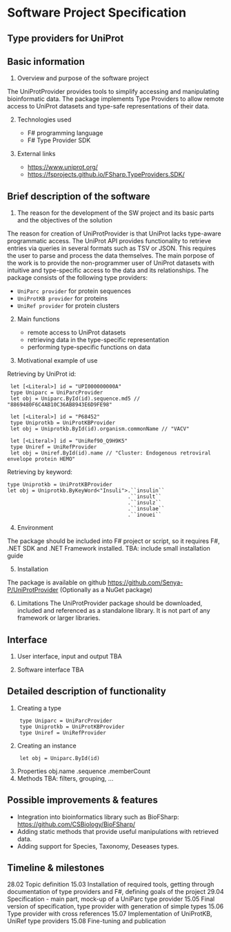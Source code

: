 # Software Project Specification
## Type providers for UniProt 

## Basic information
1. Overview and purpose of the software project

The UniProtProvider provides tools to simplify accessing and manipulating bioinformatic data. The package implements Type Providers to allow remote access to UniProt datasets and type-safe representations of their data.

2. Technologies used 
   - F# programming language
   - F# Type Provider SDK

3. External links
   - https://www.uniprot.org/
   - https://fsprojects.github.io/FSharp.TypeProviders.SDK/

## Brief description of the software
1. The reason for the development of the SW project and its basic parts and the objectives of the solution

The reason for creation of UniProtProvider is that UniProt lacks type-aware programmatic access. The UniProt API provides functionality to retrieve entries via queries in several formats such as TSV or JSON. This requires the user to parse and process the data themselves. The main porpose of the work is to provide the non-programmer user of UniProt datasets with intuitive and type-specific access to the data and its relationships.
The package consists of the following type providers:
- `UniParc provider` for protein sequences
- `UniProtKB provider` for proteins
- `UniRef provider` for protein clusters

2. Main functions
   - remote access to UniProt datasets
   - retrieving data in the type-specific representation
   - performing type-specific functions on data

3. Motivational example of use

Retrieving by UniProt id:
   ```
    let [<Literal>] id = "UPI000000000A"
    type Uniparc = UniParcProvider
    let obj = Uniparc.ById(id).sequence.md5 // "8869480F6C4AB10C36AB8943E6D9FE98"

    let [<Literal>] id = "P68452"
    type Uniprotkb = UniProtKBProvider
    let obj = Uniprotkb.ById(id).organism.commonName // "VACV"

    let [<Literal>] id = "UniRef90_Q9H9K5"
    type Uniref = UniRefProvider
    let obj = Uniref.ById(id).name // "Cluster: Endogenous retroviral envelope protein HEMO"
   ```
Retrieving by keyword:
```
type Uniprotkb = UniProtKBProvider
let obj = Uniprotkb.ByKeyWord<"Insuli">.``insulin``
                                       .``insult``
                                       .``insulz``
                                       .``insulae``
                                       .``inouei``
```


4. Environment 

The package should be included into F# project or script, so it requires F#, .NET SDK and .NET Framework installed.
TBA: include small installation guide

5. Installation

The package is available on github https://github.com/Senya-P/UniProtProvider
(Optionally as a NuGet package)

6. Limitations
The UniProtProvider package should be downloaded, included and referenced as a standalone library. It is not part of any framework or larger libraries.

## Interface
1. User interface, input and output
TBA

2. Software interface
TBA

## Detailed description of functionality
1. Creating a type
```
    type Uniparc = UniParcProvider
    type Uniprotkb = UniProtKBProvider
    type Uniref = UniRefProvider
```
2. Creating an instance
```
    let obj = Uniparc.ById(id)
```
3. Properties
   obj.name
      .sequence
      .memberCount
4. Methods
TBA: filters, grouping, ...

## Possible improvements & features
- Integration into bioinformatics library such as BioFSharp: https://github.com/CSBiology/BioFSharp/
- Adding static methods that provide useful manipulations with retrieved data.
- Adding support for Species, Taxonomy, Deseases types.

## Timeline & milestones

28.02 Topic definition
15.03 Installation of required tools, getting through documentation of type providers and F#, defining goals of the project
29.04 Specification - main part, mock-up of a UniParc type provider
15.05 Final version of specification, type provider with generation of simple types
15.06 Type provider with cross references
15.07 Implementation of UniProtKB, UniRef type providers
15.08 Fine-tuning and publication
